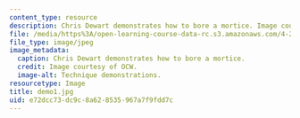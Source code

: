```yaml
---
content_type: resource
description: Chris Dewart demonstrates how to bore a mortice. Image courtesy of OCW.
file: /media/https%3A/open-learning-course-data-rc.s3.amazonaws.com/4-296-furniture-making-spring-2005/e72dcc73dc9c8a628535967a7f9fdd7c_demo1.jpg
file_type: image/jpeg
image_metadata:
  caption: Chris Dewart demonstrates how to bore a mortice.
  credit: Image courtesy of OCW.
  image-alt: Technique demonstrations.
resourcetype: Image
title: demo1.jpg
uid: e72dcc73-dc9c-8a62-8535-967a7f9fdd7c
---
```

